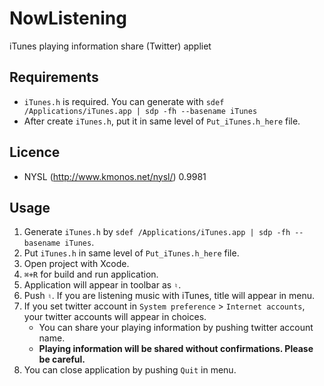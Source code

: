 # NowListening

iTunes playing information share (Twitter) appliet

## Requirements

* `iTunes.h` is required. You can generate with `sdef /Applications/iTunes.app | sdp -fh --basename iTunes`
* After create `iTunes.h`, put it in same level of `Put_iTunes.h_here` file.

## Licence

* NYSL (http://www.kmonos.net/nysl/) 0.9981

## Usage

1. Generate `iTunes.h` by `sdef /Applications/iTunes.app | sdp -fh --basename iTunes`.
2. Put `iTunes.h` in same level of `Put_iTunes.h_here` file.
3. Open project with Xcode.
4. `⌘+R` for build and run application.
5. Application will appear in toolbar as `♮`.
6. Push `♮`. If you are listening music with iTunes, title will appear in menu.
7. If you set twitter account in `System preference` > `Internet accounts`, your twitter accounts will appear in choices.
    * You can share your playing information by pushing twitter account name.
    * __Playing information will be shared without confirmations. Please be careful.__
8. You can close application by pushing `Quit` in menu.
